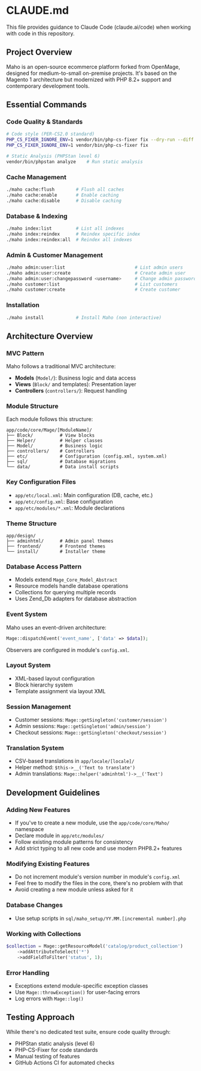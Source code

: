 # CLAUDE.md

This file provides guidance to Claude Code (claude.ai/code) when working with code in this repository.

## Project Overview

Maho is an open-source ecommerce platform forked from OpenMage, designed for medium-to-small on-premise projects. It's based on the Magento 1 architecture but modernized with PHP 8.2+ support and contemporary development tools.

## Essential Commands

### Code Quality & Standards
```bash
# Code style (PER-CS2.0 standard)
PHP_CS_FIXER_IGNORE_ENV=1 vendor/bin/php-cs-fixer fix --dry-run --diff    # Check code style
PHP_CS_FIXER_IGNORE_ENV=1 vendor/bin/php-cs-fixer fix                     # Fix code style

# Static Analysis (PHPStan level 6)
vendor/bin/phpstan analyze    # Run static analysis
```

### Cache Management
```bash
./maho cache:flush        # Flush all caches
./maho cache:enable       # Enable caching
./maho cache:disable      # Disable caching
```

### Database & Indexing
```bash
./maho index:list         # List all indexes
./maho index:reindex      # Reindex specific index
./maho index:reindex:all  # Reindex all indexes
```

### Admin & Customer Management
```bash
./maho admin:user:list                          # List admin users
./maho admin:user:create                        # Create admin user
./maho admin:user:changepassword <username>     # Change admin password
./maho customer:list                            # List customers
./maho customer:create                          # Create customer
```

### Installation
```bash
./maho install            # Install Maho (non interactive)
```

## Architecture Overview

### MVC Pattern
Maho follows a traditional MVC architecture:
- **Models** (`Model/`): Business logic and data access
- **Views** (`Block/` and templates): Presentation layer
- **Controllers** (`controllers/`): Request handling

### Module Structure
Each module follows this structure:
```
app/code/core/Mage/[ModuleName]/
├── Block/          # View blocks
├── Helper/         # Helper classes
├── Model/          # Business logic
├── controllers/    # Controllers
├── etc/            # Configuration (config.xml, system.xml)
├── sql/            # Database migrations
└── data/           # Data install scripts
```

### Key Configuration Files
- `app/etc/local.xml`: Main configuration (DB, cache, etc.)
- `app/etc/config.xml`: Base configuration
- `app/etc/modules/*.xml`: Module declarations

### Theme Structure
```
app/design/
├── adminhtml/      # Admin panel themes
├── frontend/       # Frontend themes
└── install/        # Installer theme
```

### Database Access Pattern
- Models extend `Mage_Core_Model_Abstract`
- Resource models handle database operations
- Collections for querying multiple records
- Uses Zend_Db adapters for database abstraction

### Event System
Maho uses an event-driven architecture:
```php
Mage::dispatchEvent('event_name', ['data' => $data]);
```
Observers are configured in module's `config.xml`.

### Layout System
- XML-based layout configuration
- Block hierarchy system
- Template assignment via layout XML

### Session Management
- Customer sessions: `Mage::getSingleton('customer/session')`
- Admin sessions: `Mage::getSingleton('admin/session')`
- Checkout sessions: `Mage::getSingleton('checkout/session')`

### Translation System
- CSV-based translations in `app/locale/[locale]/`
- Helper method: `$this->__('Text to translate')`
- Admin translations: `Mage::helper('adminhtml')->__('Text')`

## Development Guidelines

### Adding New Features
- If you've to create a new module, use the `app/code/core/Maho/` namespace 
- Declare module in `app/etc/modules/`
- Follow existing module patterns for consistency
- Add strict typing to all new code and use modern PHP8.2+ features

### Modifying Existing Features
- Do not increment module's version number in module's `config.xml`
- Feel free to modify the files in the core, there's no problem with that
- Avoid creating a new module unless asked for it

### Database Changes
- Use setup scripts in `sql/maho_setup/YY.MM.[incremental number].php`

### Working with Collections
```php
$collection = Mage::getResourceModel('catalog/product_collection')
    ->addAttributeToSelect('*')
    ->addFieldToFilter('status', 1);
```

### Error Handling
- Exceptions extend module-specific exception classes
- Use `Mage::throwException()` for user-facing errors
- Log errors with `Mage::log()`

## Testing Approach
While there's no dedicated test suite, ensure code quality through:
- PHPStan static analysis (level 6)
- PHP-CS-Fixer for code standards
- Manual testing of features
- GitHub Actions CI for automated checks